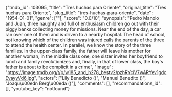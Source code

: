 {"tmdb_id": 103095, "title": "Tres huchas para Oriente", "original_title": "Tres huchas para Oriente", "slug_title": "tres-huchas-para-oriente", "date": "1954-01-01", "genre": [""], "score": "0.0/10", "synopsis": "Pedro Manolo and Juan, three naughty and full of enthusiasm children go out with their piggy banks collecting money for missions. Near the end of the day, a car ran over one of them and is driven to a nearby hospital. The head of school, not knowing which of the children was injured calls the parents of the three to attend the health center.  In parallel, we know the story of the three families. In the upper-class family, the father will leave his mother for another woman, in the middle class one, one sister invites her boyfriend to lunch and family revolutionizes and, finally, in that of lower class, the boy's father is about to be complicit in a crime", "image": "https://image.tmdb.org/t/p/w185_and_h278_bestv2/pzhRYciV7wARYev1gdcEvayyVd6.jpg", "actors": ["Lily Benedicto ()", "Manuel Benedito ()", "Joaqu\u00edn Berg\u00eda ()"], "comments": [], "recommandations_id": [], "youtube_key": "notfound"}